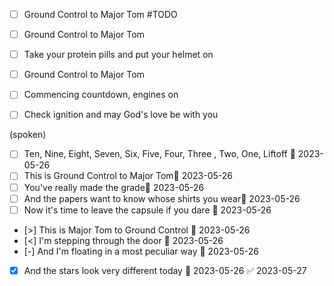 


- [ ] Ground Control to Major Tom #TODO
- [ ] Ground Control to Major Tom 
- [ ] Take your protein pills and put your helmet on  

- [ ] Ground Control to Major Tom
- [ ] Commencing countdown, engines on   
- [ ] Check ignition and may God's love be with you
  
(spoken)   
- [ ] Ten, Nine, Eight, Seven, Six, Five, Four, Three , Two, One, Liftoff 📅 2023-05-26  
- [ ] This is Ground Control to Major Tom📅 2023-05-26
- [ ] You've really made the grade📅 2023-05-26
- [ ] And the papers want to know whose shirts you wear📅 2023-05-26 
- [ ] Now it's time to leave the capsule if you dare  📅 2023-05-26  
- [>] This is Major Tom to Ground Control  📅 2023-05-26 
- [<] I'm stepping through the door  📅 2023-05-26 
- [-] And I'm floating in a most peculiar way  📅 2023-05-26
- [x] And the stars look very different today 📅 2023-05-26 ✅ 2023-05-27

```tasks
```
